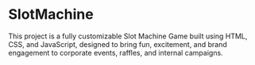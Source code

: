 # SlotMachine
This project is a fully customizable Slot Machine Game built using HTML, CSS, and JavaScript, designed to bring fun, excitement, and brand engagement to corporate events, raffles, and internal campaigns.

